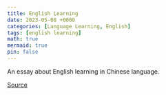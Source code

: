 ```yaml
---
title: English Learning
date: 2023-05-08 +0000
categories: [Language Learning, English]
tags: [english learning]
math: true
mermaid: true
pin: false
---
```


An essay about English learning in Chinese language.

[Source](https://bewaters.me/limxtop/2021/08/18/English-introduction/)

